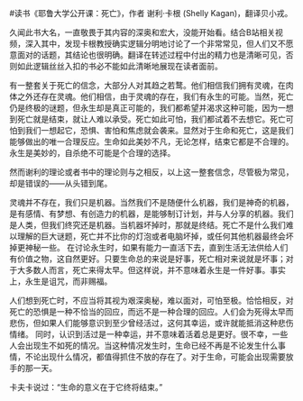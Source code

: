 \#读书《耶鲁大学公开课：死亡》，作者 谢利·卡根 (Shelly Kagan)，翻译贝小戎。

久闻此书大名，一直敬畏于其内容的深奥和宏大，没能开始看。结合B站相关视频，深入其中，发现卡根教授确实逻辑分明地讨论了一个非常常见，但人们又不愿意面对的话题，其结论也很明确。翻译在转述过程中付出的精力也是清晰可见，否则如此逻辑丝丝入扣的书必不能如此清晰地展现在读者面前。

有一整套关于死亡的信念，大部分人对其趋之若鹜。他们相信我们拥有灵魂，在肉体之外还存在灵魂。他们相信，由于灵魂的存在，我们有永生的可能。当然，死亡仍是终极的谜题，但永生却是真正可能的，我们都希望并渴求这种可能，因为一想到死亡就是结束，就让人难以承受。死亡如此可怕，我们都试着不去想它。死亡可怕到我们一想起它，恐惧、害怕和焦虑就会袭来。显然对于生命和死亡，这是我们能够做出的唯一合理反应。生命如此美妙不凡，无论怎样，结束它都是不合理的。永生是美妙的，自杀绝不可能是个合理的选择。 

然而谢利的理论或者书中的理论则与之相反，以上这一整套信念，尽管极为常见，却是错误的——从头错到尾。

灵魂并不存在，我们只是机器。当然我们不是随便什么机器，我们是神奇的机器，是有感情、有梦想、有创造力的机器，是能够制订计划，并与人分享的机器。我们是人类，但我们终究还是机器。当机器坏掉时，那就是终结。死亡不是什么我们难以理解的巨大谜题，死亡并不比你的灯泡或者电脑坏掉，或任何其他机器最终会坏掉更神秘一些。 在讨论永生时，如果有能力一直活下去，直到生活无法供给人们有价值之物，这自然更好。只要生命总的来说是好事，死亡相对来说就是坏事；对于大多数人而言，死亡来得太早。但这样说，并不意味着永生是一件好事。事实上，永生是诅咒，而非赐福。

人们想到死亡时，不应当将其视为艰深奥秘，难以面对，可怕至极。恰恰相反，对死亡的恐惧是一种不恰当的回应，而远不是一种合理的回应。人们会为死得太早而悲伤，但如果人们能够意识到至少曾经活过，这何其幸运，或许就能抵消这种悲伤情绪。 同时，认识到活过是一种幸运，并不意味着活着总是更好。很不幸，一些人会出现生不如死的情况。当这种情况发生时，生命已经不再是不论发生什么事情，不论出现什么情况，都值得抓住不放的存在了。对于生命，可能会出现需要放手的那一天。

卡夫卡说过：“生命的意义在于它终将结束。”